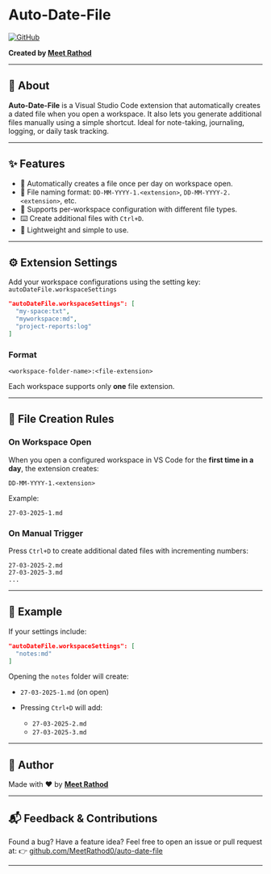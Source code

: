 # Auto-Date-File

[![GitHub](https://img.shields.io/badge/GitHub-MeetRathod0-181717?logo=github)](https://github.com/MeetRathod0)


**Created by [Meet Rathod](https://github.com/MeetRathod0)**

---

## 📌 About

**Auto-Date-File** is a Visual Studio Code extension that automatically creates a dated file when you open a workspace. It also lets you generate additional files manually using a simple shortcut. Ideal for note-taking, journaling, logging, or daily task tracking.

---

## ✨ Features

* 📁 Automatically creates a file once per day on workspace open.
* 🧠 File naming format: `DD-MM-YYYY-1.<extension>`, `DD-MM-YYYY-2.<extension>`, etc.
* 🔧 Supports per-workspace configuration with different file types.
* ⌨️ Create additional files with `Ctrl+D`.
* 💼 Lightweight and simple to use.

---

## ⚙️ Extension Settings 

Add your workspace configurations using the setting key:
`autoDateFile.workspaceSettings`

```json
"autoDateFile.workspaceSettings": [
  "my-space:txt",
  "myworkspace:md",
  "project-reports:log"
]
```

### Format

```
<workspace-folder-name>:<file-extension>
```

Each workspace supports only **one** file extension.

---

## 📁 File Creation Rules

### On Workspace Open

When you open a configured workspace in VS Code for the **first time in a day**, the extension creates:

```
DD-MM-YYYY-1.<extension>
```

Example:

```
27-03-2025-1.md
```

### On Manual Trigger

Press `Ctrl+D` to create additional dated files with incrementing numbers:

```
27-03-2025-2.md
27-03-2025-3.md
...
```

---

## 🧪 Example

If your settings include:

```json
"autoDateFile.workspaceSettings": [
  "notes:md"
]
```

Opening the `notes` folder will create:

* `27-03-2025-1.md` (on open)
* Pressing `Ctrl+D` will add:

  * `27-03-2025-2.md`
  * `27-03-2025-3.md`

---

## 👤 Author

Made with ❤️ by [**Meet Rathod**](https://github.com/MeetRathod0)

---

## 📬 Feedback & Contributions

Found a bug? Have a feature idea?
Feel free to open an issue or pull request at:
👉 [github.com/MeetRathod0/auto-date-file](https://github.com/MeetRathod0/auto-date-file)

---

